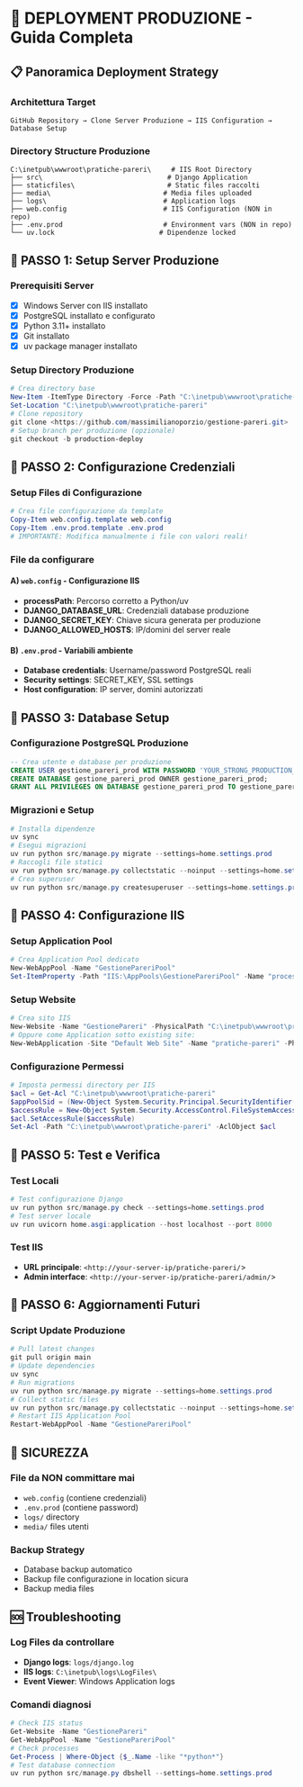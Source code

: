 # 🚀 DEPLOYMENT PRODUZIONE - Guida Completa

## 📋 Panoramica Deployment Strategy

### Architettura Target

```
GitHub Repository → Clone Server Produzione → IIS Configuration → Database Setup
```

### Directory Structure Produzione

```
C:\inetpub\wwwroot\pratiche-pareri\     # IIS Root Directory
├── src\                               # Django Application
├── staticfiles\                       # Static files raccolti
├── media\                            # Media files uploaded
├── logs\                             # Application logs
├── web.config                        # IIS Configuration (NON in repo)
├── .env.prod                         # Environment vars (NON in repo)
└── uv.lock                          # Dipendenze locked
```

## 🔧 PASSO 1: Setup Server Produzione

### Prerequisiti Server

- [x] Windows Server con IIS installato
- [x] PostgreSQL installato e configurato
- [x] Python 3.11+ installato
- [x] Git installato
- [x] uv package manager installato

### Setup Directory Produzione

```powershell
# Crea directory base
New-Item -ItemType Directory -Force -Path "C:\inetpub\wwwroot\pratiche-pareri"
Set-Location "C:\inetpub\wwwroot\pratiche-pareri"
# Clone repository
git clone <https://github.com/massimilianoporzio/gestione-pareri.git> .
# Setup branch per produzione (opzionale)
git checkout -b production-deploy
```

## 🔧 PASSO 2: Configurazione Credenziali

### Setup Files di Configurazione

```powershell
# Crea file configurazione da template
Copy-Item web.config.template web.config
Copy-Item .env.prod.template .env.prod
# IMPORTANTE: Modifica manualmente i file con valori reali!
```

### File da configurare

#### A) `web.config` - Configurazione IIS

- **processPath**: Percorso corretto a Python/uv
- **DJANGO_DATABASE_URL**: Credenziali database produzione
- **DJANGO_SECRET_KEY**: Chiave sicura generata per produzione
- **DJANGO_ALLOWED_HOSTS**: IP/domini del server reale

#### B) `.env.prod` - Variabili ambiente

- **Database credentials**: Username/password PostgreSQL reali
- **Security settings**: SECRET_KEY, SSL settings
- **Host configuration**: IP server, domini autorizzati

## 🔧 PASSO 3: Database Setup

### Configurazione PostgreSQL Produzione

```sql
-- Crea utente e database per produzione
CREATE USER gestione_pareri_prod WITH PASSWORD 'YOUR_STRONG_PRODUCTION_PASSWORD';
CREATE DATABASE gestione_pareri_prod OWNER gestione_pareri_prod;
GRANT ALL PRIVILEGES ON DATABASE gestione_pareri_prod TO gestione_pareri_prod;
```

### Migrazioni e Setup

```powershell
# Installa dipendenze
uv sync
# Esegui migrazioni
uv run python src/manage.py migrate --settings=home.settings.prod
# Raccogli file statici
uv run python src/manage.py collectstatic --noinput --settings=home.settings.prod
# Crea superuser
uv run python src/manage.py createsuperuser --settings=home.settings.prod
```

## 🔧 PASSO 4: Configurazione IIS

### Setup Application Pool

```powershell
# Crea Application Pool dedicato
New-WebAppPool -Name "GestionePareriPool"
Set-ItemProperty -Path "IIS:\AppPools\GestionePareriPool" -Name "processModel.identityType" -Value "ApplicationPoolIdentity"
```

### Setup Website

```powershell
# Crea sito IIS
New-Website -Name "GestionePareri" -PhysicalPath "C:\inetpub\wwwroot\pratiche-pareri" -ApplicationPool "GestionePareriPool" -Port 80
# Oppure come Application sotto existing site:
New-WebApplication -Site "Default Web Site" -Name "pratiche-pareri" -PhysicalPath "C:\inetpub\wwwroot\pratiche-pareri" -ApplicationPool "GestionePareriPool"
```

### Configurazione Permessi

```powershell
# Imposta permessi directory per IIS
$acl = Get-Acl "C:\inetpub\wwwroot\pratiche-pareri"
$appPoolSid = (New-Object System.Security.Principal.SecurityIdentifier("S-1-5-82")).Translate([System.Security.Principal.NTAccount])
$accessRule = New-Object System.Security.AccessControl.FileSystemAccessRule($appPoolSid, "FullControl", "ContainerInherit,ObjectInherit", "None", "Allow")
$acl.SetAccessRule($accessRule)
Set-Acl -Path "C:\inetpub\wwwroot\pratiche-pareri" -AclObject $acl
```

## 🔧 PASSO 5: Test e Verifica

### Test Locali

```powershell
# Test configurazione Django
uv run python src/manage.py check --settings=home.settings.prod
# Test server locale
uv run uvicorn home.asgi:application --host localhost --port 8000
```

### Test IIS

- **URL principale**: `<http://your-server-ip/pratiche-pareri/`>
- **Admin interface**: `<http://your-server-ip/pratiche-pareri/admin/`>

## 🔄 PASSO 6: Aggiornamenti Futuri

### Script Update Produzione

```powershell
# Pull latest changes
git pull origin main
# Update dependencies
uv sync
# Run migrations
uv run python src/manage.py migrate --settings=home.settings.prod
# Collect static files
uv run python src/manage.py collectstatic --noinput --settings=home.settings.prod
# Restart IIS Application Pool
Restart-WebAppPool -Name "GestionePareriPool"
```

## 🔐 SICUREZZA

### File da NON committare mai

- `web.config` (contiene credenziali)
- `.env.prod` (contiene password)
- `logs/` directory
- `media/` files utenti

### Backup Strategy

- Database backup automatico
- Backup file configurazione in location sicura
- Backup media files

## 🆘 Troubleshooting

### Log Files da controllare

- **Django logs**: `logs/django.log`
- **IIS logs**: `C:\inetpub\logs\LogFiles\`
- **Event Viewer**: Windows Application logs

### Comandi diagnosi

```powershell
# Check IIS status
Get-Website -Name "GestionePareri"
Get-WebAppPool -Name "GestionePareriPool"
# Check processes
Get-Process | Where-Object {$_.Name -like "*python*"}
# Test database connection
uv run python src/manage.py dbshell --settings=home.settings.prod
```
